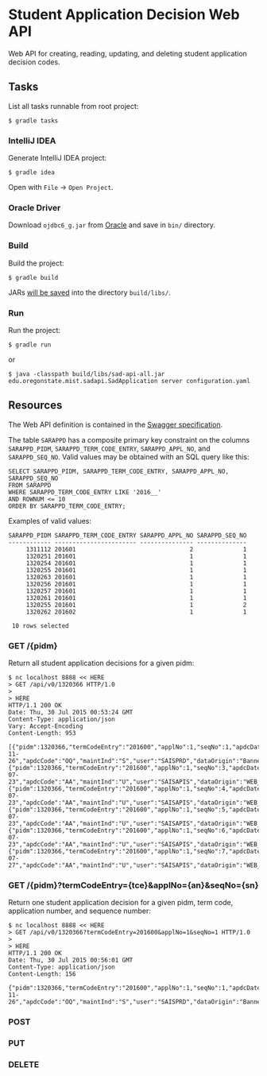 # Student Application Decision Web API

Web API for creating, reading, updating, and deleting student application decision codes.


## Tasks

List all tasks runnable from root project:

    $ gradle tasks

### IntelliJ IDEA

Generate IntelliJ IDEA project:

    $ gradle idea

Open with `File` -> `Open Project`.

### Oracle Driver

Download `ojdbc6_g.jar` from [Oracle](http://www.oracle.com/technetwork/apps-tech/jdbc-112010-090769.html) and save in `bin/` directory.

### Build

Build the project:

    $ gradle build

JARs [will be saved](https://github.com/johnrengelman/shadow#using-the-default-plugin-task) into the directory `build/libs/`.

### Run

Run the project:

    $ gradle run

or

    $ java -classpath build/libs/sad-api-all.jar edu.oregonstate.mist.sadapi.SadApplication server configuration.yaml


## Resources

The Web API definition is contained in the [Swagger specification](swagger.yaml).

The table `SARAPPD` has a composite primary key constraint on the columns `SARAPPD_PIDM`, `SARAPPD_TERM_CODE_ENTRY`, `SARAPPD_APPL_NO`, and `SARAPPD_SEQ_NO`. Valid values may be obtained with an SQL query like this:

    SELECT SARAPPD_PIDM, SARAPPD_TERM_CODE_ENTRY, SARAPPD_APPL_NO, SARAPPD_SEQ_NO
    FROM SARAPPD
    WHERE SARAPPD_TERM_CODE_ENTRY LIKE '2016__'
    AND ROWNUM <= 10
    ORDER BY SARAPPD_TERM_CODE_ENTRY;

Examples of valid values:

    SARAPPD_PIDM SARAPPD_TERM_CODE_ENTRY SARAPPD_APPL_NO SARAPPD_SEQ_NO
    ------------ ----------------------- --------------- --------------
         1311112 201601                                2              1 
         1320251 201601                                1              1 
         1320254 201601                                1              1 
         1320255 201601                                1              1 
         1320263 201601                                1              1 
         1320256 201601                                1              1 
         1320257 201601                                1              1 
         1320261 201601                                1              1 
         1320255 201601                                1              2 
         1320262 201602                                1              1 
    
     10 rows selected 

### GET /{pidm}

Return all student application decisions for a given pidm:

    $ nc localhost 8888 << HERE
    > GET /api/v0/1320366 HTTP/1.0
    > 
    > HERE
    HTTP/1.1 200 OK
    Date: Thu, 30 Jul 2015 00:53:24 GMT
    Content-Type: application/json
    Vary: Accept-Encoding
    Content-Length: 953
    
    [{"pidm":1320366,"termCodeEntry":"201600","applNo":1,"seqNo":1,"apdcDate":"2014-11-26","apdcCode":"OQ","maintInd":"S","user":"SAISPRD","dataOrigin":"Banner"},{"pidm":1320366,"termCodeEntry":"201600","applNo":1,"seqNo":3,"apdcDate":"2015-07-23","apdcCode":"AA","maintInd":"U","user":"SAISAPIS","dataOrigin":"WEB_API"},{"pidm":1320366,"termCodeEntry":"201600","applNo":1,"seqNo":4,"apdcDate":"2015-07-23","apdcCode":"AA","maintInd":"U","user":"SAISAPIS","dataOrigin":"WEB_API"},{"pidm":1320366,"termCodeEntry":"201600","applNo":1,"seqNo":5,"apdcDate":"2015-07-23","apdcCode":"AA","maintInd":"U","user":"SAISAPIS","dataOrigin":"WEB_API"},{"pidm":1320366,"termCodeEntry":"201600","applNo":1,"seqNo":6,"apdcDate":"2015-07-23","apdcCode":"AA","maintInd":"U","user":"SAISAPIS","dataOrigin":"WEB_API"},{"pidm":1320366,"termCodeEntry":"201600","applNo":1,"seqNo":7,"apdcDate":"2015-07-27","apdcCode":"AA","maintInd":"U","user":"SAISAPIS","dataOrigin":"WEB_API"}]

### GET /{pidm}?termCodeEntry={tce}&applNo={an}&seqNo={sn}

Return one student application decision for a given pidm, term code, application number, and sequence number:

    $ nc localhost 8888 << HERE
    > GET /api/v0/1320366?termCodeEntry=201600&applNo=1&seqNo=1 HTTP/1.0
    > 
    > HERE
    HTTP/1.1 200 OK
    Date: Thu, 30 Jul 2015 00:56:01 GMT
    Content-Type: application/json
    Content-Length: 156
    
    {"pidm":1320366,"termCodeEntry":"201600","applNo":1,"seqNo":1,"apdcDate":"2014-11-26","apdcCode":"OQ","maintInd":"S","user":"SAISPRD","dataOrigin":"Banner"}

### POST

### PUT

### DELETE
